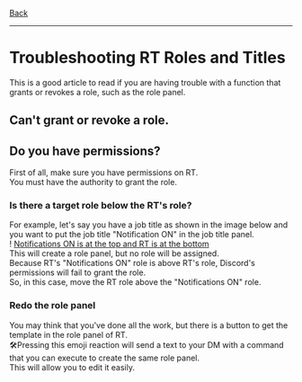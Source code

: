 [Back](/en/trouble)
* * *
# Troubleshooting RT Roles and Titles
This is a good article to read if you are having trouble with a function that grants or revokes a role, such as the role panel.

## Can't grant or revoke a role.
## Do you have permissions?
First of all, make sure you have permissions on RT.  
You must have the authority to grant the role.

### Is there a target role below the RT's role?
For example, let's say you have a job title as shown in the image below and you want to put the job title "Notification ON" in the job title panel.  
! [Notifications ON is at the top and RT is at the bottom](/img/trouble/role.jpg)  
This will create a role panel, but no role will be assigned.  
Because RT's "Notifications ON" role is above RT's role, Discord's permissions will fail to grant the role.  
So, in this case, move the RT role above the "Notifications ON" role.

### Redo the role panel
You may think that you've done all the work, but there is a button to get the template in the role panel of RT.  
🛠️Pressing this emoji reaction will send a text to your DM with a command that you can execute to create the same role panel.  
This will allow you to edit it easily.